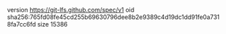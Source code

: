 version https://git-lfs.github.com/spec/v1
oid sha256:765fd08fe45cd255b69630796dee8b2e9389c4d19dc1dd91fe0a7318fa7cc6fd
size 15386

